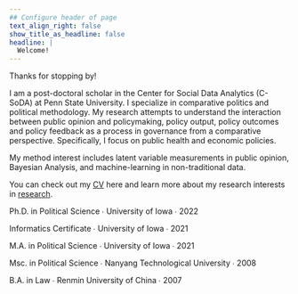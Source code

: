 ```yaml
---
## Configure header of page
text_align_right: false
show_title_as_headline: false
headline: |
  Welcome!
---
```


<!-- this is a subheadline -->
Thanks for stopping by!

I am a post-doctoral scholar in the Center for Social Data Analytics (C-SoDA) at Penn State University. I specialize in comparative politics and political methodology. My research attempts to understand the interaction between public opinion and policymaking, policy output, policy outcomes and policy feedback as a process in governance from a comparative perspective. Specifically, I focus on public health and economic policies. 

My method interest includes latent variable measurements in public opinion, Bayesian Analysis, and machine-learning in non-traditional data. 

You can check out my [CV](https://github.com/Tyhcass/cvtemplate/blob/master/CassTai_CV.pdf) here and learn more about my research interests in [research](/publication).

<i class="fas fa-graduation-cap pr2"></i>Ph.D. in Political Science  &#8729;
  University of Iowa  &#8729;  2022
 
<i class="fas fa-certificate pr2"></i>Informatics Certificate  &#8729;  University of Iowa  &#8729;  2021 

<i class="fas fa-graduation-cap pr2"></i>M.A. in Political Science  &#8729;  University of Iowa  &#8729;  2021

<i class="fas fa-graduation-cap pr2"></i>Msc. in Political Science  &#8729;  Nanyang Technological University   &#8729;  2008

<i class="fas fa-graduation-cap pr2"></i>B.A. in Law  &#8729; Renmin University of China  &#8729;  2007